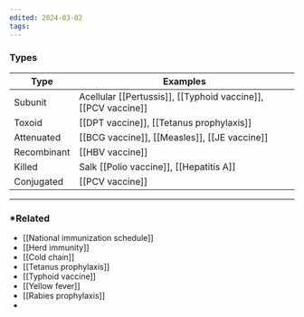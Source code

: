 ```yaml
---
edited: 2024-03-02
tags:
---
```

### Types
| Type        | Examples                                                      |
| ----------- | ------------------------------------------------------------- |
| Subunit     | Acellular [[Pertussis]], [[Typhoid vaccine]], [[PCV vaccine]] |
| Toxoid      | [[DPT vaccine]], [[Tetanus prophylaxis]]                      |
| Attenuated  | [[BCG vaccine]], [[Measles]], [[JE vaccine]]                  |
| Recombinant | [[HBV vaccine]]                                               |
| Killed      | Salk [[Polio vaccine]], [[Hepatitis A]]                       |
| Conjugated  | [[PCV vaccine]]                                               |

---
### *Related
- [[National immunization schedule]]
- [[Herd immunity]]
- [[Cold chain]] 
- [[Tetanus prophylaxis]] 
- [[Typhoid vaccine]] 
- [[Yellow fever]] 
- [[Rabies prophylaxis]]
- 